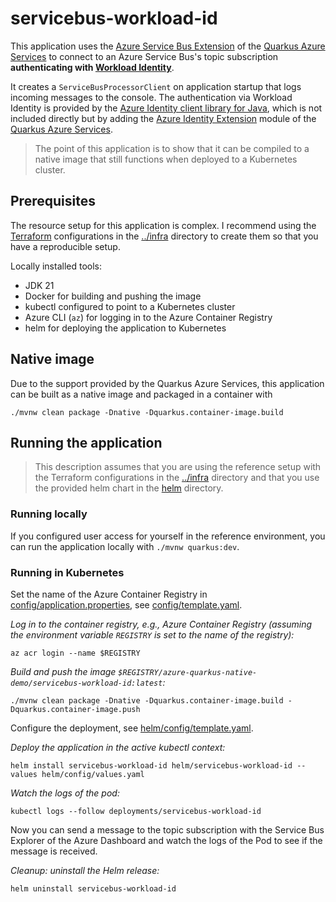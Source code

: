 # servicebus-workload-id

This application uses the [Azure Service Bus Extension](https://docs.quarkiverse.io/quarkus-azure-services/dev/quarkus-azure-servicebus.html)
of the [Quarkus Azure Services](https://github.com/quarkiverse/quarkus-azure-services) to connect to an Azure Service Bus's topic subscription
**authenticating with [Workload Identity](https://learn.microsoft.com/en-us/azure/aks/workload-identity-overview?tabs=java)**.

It creates a `ServiceBusProcessorClient` on application startup that logs incoming messages to the console.
The authentication via Workload Identity is provided by the [Azure Identity client library for Java](https://github.com/Azure/azure-sdk-for-java/tree/main/sdk/identity/azure-identity#azure-identity-client-library-for-java),
which is not included directly but by adding the [Azure Identity Extension](https://github.com/quarkiverse/quarkus-azure-services/tree/main/common/azure-identity)
module of the [Quarkus Azure Services](https://github.com/quarkiverse/quarkus-azure-services).

> The point of this application is to show that it can be compiled to a native image that still functions when deployed to a Kubernetes cluster.

## Prerequisites

The resource setup for this application is complex.
I recommend using the [Terraform](https://www.terraform.io/) configurations in the [../infra](../infra/README.md) directory to create them
so that you have a reproducible setup.

Locally installed tools:
- JDK 21
- Docker for building and pushing the image
- kubectl configured to point to a Kubernetes cluster
- Azure CLI (`az`) for logging in to the Azure Container Registry
- helm for deploying the application to Kubernetes

## Native image

Due to the support provided by the Quarkus Azure Services,
this application can be built as a native image and packaged in a container with

```shell
./mvnw clean package -Dnative -Dquarkus.container-image.build
```

## Running the application

> This description assumes that you are using the reference setup with the Terraform configurations in the
> [../infra](../infra/README.md) directory and that you use the provided helm chart in the [helm](helm) directory.

### Running locally

If you configured user access for yourself in the reference environment,
you can run the application locally with `./mvnw quarkus:dev`.

### Running in Kubernetes

Set the name of the Azure Container Registry in [config/application.properties](src/main/resources/application.properties),
see [config/template.yaml](config/template.properties).

_Log in to the container registry, e.g., Azure Container Registry
(assuming the environment variable `REGISTRY` is set to the name of the registry):_

```shell
az acr login --name $REGISTRY
```

_Build and push the image `$REGISTRY/azure-quarkus-native-demo/servicebus-workload-id:latest`:_
```shell
./mvnw clean package -Dnative -Dquarkus.container-image.build -Dquarkus.container-image.push
```

Configure the deployment, see [helm/config/template.yaml](helm/config/template.yaml).

_Deploy the application in the active kubectl context:_
```shell
helm install servicebus-workload-id helm/servicebus-workload-id --values helm/config/values.yaml
```

_Watch the logs of the pod:_

```shell
kubectl logs --follow deployments/servicebus-workload-id
```

Now you can send a message to the topic subscription with the Service Bus Explorer of the Azure Dashboard
and watch the logs of the Pod to see if the message is received.

_Cleanup: uninstall the Helm release:_

```shell
helm uninstall servicebus-workload-id
```

